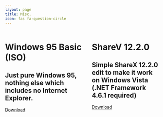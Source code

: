 ```yaml
---
layout: page
title: Misc.
icon: fas fa-question-circle
---
```

<a name="misc"></a>
<div class="columns">
  <div class="column">
  <div class="box">
      <h1 class="title">
        <i class="fab fa-windows"></i> Windows 95 Basic (ISO)
      </h1>
      <h2 class="subtitle">
        Just pure Windows 95, nothing else which includes no Internet Explorer.
      </h2>
	   <a class="button is-info is-rounded" href="https://cdn.discordapp.com/attachments/251863047587627008/438135851160174602/win95_en_basic.iso">
    <span class="icon is-small">
      <i class="fas fa-download"></i>
    </span>
    <span>Download</span>
  </a>
  </div>
</div>
<div class="column">
  <div class="box">
      <h1 class="title">
        <i class="fab fa-windows"></i> ShareV 12.2.0
      </h1>
      <h2 class="subtitle">
        Simple ShareX 12.2.0 edit to make it work on Windows Vista <br /> (.NET Framework 4.6.1 required)
      </h2>
	   <a class="button is-info is-rounded" href="https://cdn.discordapp.com/attachments/251863047587627008/481960125767090176/ShareV_12.2.0.zip">
    <span class="icon is-small">
      <i class="fas fa-download"></i>
    </span>
    <span>Download</span>
  </a>
  </div>
</div>
</div>
